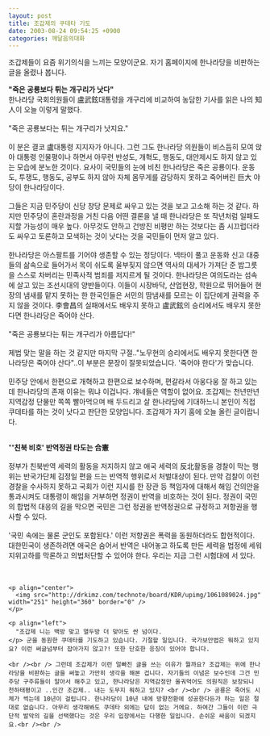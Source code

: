 ```yaml
---
layout: post
title: 조갑제의 쿠데타 기도
date: 2003-08-24 09:54:25 +0900
categories: 깨달음의대화
---
```

조갑제들이 요즘 위기의식을 느끼는 모양이군요. 자기 홈페이지에 한나라당을 비판하는 글을 올렸나 봅니다.   


   


<p align="left">
  <b>"죽은 공룡보다 튀는 개구리가 낫다" </b><br /> 한나라당 국회의원들이 盧武鉉대통령을 개구리에 비교하여 농담한 기사를 읽은 나의 知人이 오늘 이렇게 말했다. <br /><br /> "죽은 공룡보다는 튀는 개구리가 낫지요." <br /><br /> 이 분은 결코 盧대통령 지지자가 아니다. 그런 그도 한나라당 의원들이 비스듬히 모여 앉아 대통령 인물평이나 하면서 아무런 반성도, 개혁도, 행동도, 대안제시도 하지 않고 있는 모습에 분노한 것이다. 요사이 국민들의 눈에 비친 한나라당은 죽은 공룡이다. 운동도, 투쟁도, 행동도, 공부도 하지 않아 자체 몸무게를 감당하지 못하고 죽어버린 巨大 야당이 한나라당이다. <br /><br /> 그들은 지금 민주당이 신당 창당 문제로 싸우고 있는 것을 보고 고소해 하는 것 같다. 하지만 민주당이 혼란과정을 거친 다음 어떤 결론을 낼 때 한나라당은 또 작년처럼 일패도지할 가능성이 매우 높다. 아무것도 안하고 건방진 비평만 하는 것보다는 좀 시끄럽더라도 싸우고 토론하고 모색하는 것이 낫다는 것을 국민들이 먼저 알고 있다. <br /><br /> 한나라당은 아스팔트를 기어야 생존할 수 있는 정당이다. 넥타이 풀고 운동화 신고 대중들의 삶속으로 들어가서 목이 쉬도록 울부짖지 않으면 역사의 대세가 가져단 준 밥그릇을 스스로 차버리는 민족사적 범죄를 저지르게 될 것이다. 한나라당은 여의도라는 섬속에 살고 있는 조선시대의 양반들이다. 이들이 시장바닥, 산업현장, 학원으로 뛰어들어 현장의 냄새를 맡지 못하는 한 한국인들은 서민의 땀냄새를 모르는 이 집단에게 권력을 주지 않을 것이다. 李會昌의 실패에서도 배우지 못하고 盧武鉉의 승리에서도 배우지 못한다면 한나라당은 죽어야 산다. <br /><br /> "죽은 공룡보다는 튀는 개구리가 아름답다!" <br /> <br /> 제법 맞는 말을 하는 것 같지만 마지막 구절.."노무현의 승리에서도 배우지 못한다면 한나라당은 죽어야 산다"..이 부분은 문장이 잘못되었습니다. '죽어야 한다'가 맞습니다.<br /><br /> 민주당 안에서 한편으로 개혁하고 한편으로 보수하며, 편갈라서 아웅다웅 잘 하고 있는데 한나라당의 존재 이유는 뭐냐 이겁니다. 걔네들은 역할이 없어요. 조갑제는 천년만년 지역감정 단물만 쪽쪽 빨아먹으며 배 두드리고 살 한나라당에 기대하느니 본인이 직접 쿠데타를 하는 것이 낫다고 판단한 모양입니다. 조갑제가 자기 홈에 오늘 올린 글이랍니다.<br /><br /> 
  
  <p align="left">
    "<b>'친북 비호' 반역정권 타도는 合憲 </b> <br /><br /> 정부가 친북반역 세력의 활동을 저지하지 않고 애국 세력의 反北활동을 경찰이 막는 행위는 반국가단체 김정일 편을 드는 반역적 행위로서 처벌대상이 된다. 만약 검찰이 이런 경찰을 수사하지 못하고 국회가 이런 지시를 한 장관 등 책임자에 대해서 해임 건의안을 통과시켜도 대통령이 해임을 거부하면 정권이 반역을 비호하는 것이 된다. 정권이 국민의 합법적 대응의 길을 막으면 국민은 그런 정권을 반역정권으로 규정하고 저항권을 행사할 수 있다. <br /><br /> '국민 속에는 물론 군인도 포함된다.' 이런 저항권은 폭력을 동원하더라도 합헌적이다. 대한민국이 생존하려면 애국은 숨어서 반역은 내어놓고 하도록 만든 세력을 법정에 세워 지위고하를 막론하고 의법처단할 수 있어야 한다. 우리는 지금 그런 시험대에 서 있다. <br /><br /><br /> 
    
    <p align="center">
      <img src="http://drkimz.com/technote/board/KDR/upimg/1061089024.jpg" width="251" height="360" border="0" />
    </p>
    
    <p align="left">
      "조갑제 니는 백방 맞고 열두방 더 맞아도 싼 넘이다.
    </p> 군을 동원한 쿠데타를 기도하고 있습니다. 기절할 일입니다. 국가보안법은 뭐하고 있지요? 이런 써글넘부터 잡아가지 않고?! 또한 단호한 응징이 있어야 합니다. 
    
    <br /><br /> 그런데 조갑제가 이런 얼빠진 글을 쓰는 이유가 뭘까요? 조갑제는 위에 한나라당을 비판하는 글을 써놓고 가만히 생각을 해본 겁니다. 자기들의 이념은 보수인데 그건 민주당 구주류들이 알아서 해주고 있고, 한나라당은 지역감정만 울궈먹어도 의원직은 보장되니 천하태평이고 ..인간 조갑제.. 내는 도무지 뭐하고 있지? <br /><br /> 공룡은 죽어도 시체가 썩는데 10년이 걸립니다. 한나라당이 10년 내에 방향전환에 성공한다든가 하는 일은 절대로 없습니다. 아무리 생각해봐도 쿠데타 외에는 답이 없는 거에요. 하여간 그들이 이런 극단적 발악의 길을 선택했다는 것은 우리 입장에서는 다행한 일입니다. 손쉬운 싸움이 되겠지요.<br /><br />